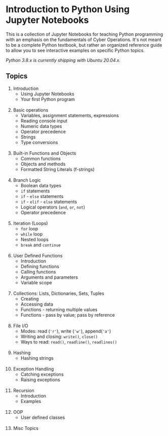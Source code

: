 # Introduction to Python Using Jupyter Notebooks

This is a collection of Jupyter Notebooks for teaching Python programming with an emphasis on the fundamentals of Cyber Operations.  It's not meant to be a complete Python textbook, but rather an organized reference guide to allow you to see interactive examples on specific Python topics.

*Python 3.8.x is currently shipping with Ubuntu 20.04.x. *

## Topics

1. Introduction
    * Using Jupyter Notebooks
    * Your first Python program
    <br/><br/>
2. Basic operations
    * Variables, assignment statements, expressions
    * Reading console input
    * Numeric data types
    * Operator precedence
    * Strings
    * Type conversions
    <br/><br/>
3. Built-in Functions and Objects
    * Common functions
    * Objects and methods
    * Formatted String Literals (f-strings)
    <br/><br/>
4. Branch Logic
    * Boolean data types
    * `if` statements
    * `if` - `else` statements
    * `if` - `elif` - `else` statements
    * Logical operators (`and`, `or`, `not`)
    * Operator precedence
    <br/><br/>
5. Iteration (Loops)
    * `for` loop
    * `while` loop
    * Nested loops
    * `break` and `continue`
    <br/><br/>
6. User Defined Functions
    * Introduction
    * Defining functions
    * Calling functions
    * Arguments and parameters
    * Variable scope
    <br/><br/>
7. Collections: Lists, Dictionaries, Sets, Tuples
    * Creating
    * Accessing data
    * Functions - returning multiple values
    * Functions - pass by value; pass by reference
    <br/><br/>
8. File I/O
    * Modes: read (`'r'`), write (`'w'`), append(`'a'`)
    * Writing and closing: `write()`, `close()`
    * Ways to read: `read()`, `readline()`, `readlines()`
    <br/><br/>
9. Hashing
    * Hashing strings
    <br/><br/>
10. Exception Handling
    * Catching exceptions
    * Raising exceptions
    <br/><br/>
11. Recursion
    * Introduction
    * Examples
    <br/><br/>
12. OOP
    * User defined classes
    <br/><br/>
13. Misc Topics